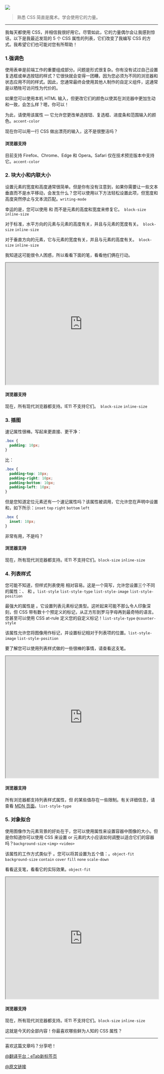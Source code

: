 ![](https://img11.360buyimg.com/ddimg/jfs/t1/247775/8/1392/148219/658ff92cF25cc6d0b/6d6930778e16d2ca.jpg)

> 熟悉 CSS 简直是魔术。学会使用它的力量。

---

我每天都使用 CSS，并相信我很好用它。尽管如此，它的力量偶尔会让我感到惊讶。以下是我最近发现的 5 个 CSS 属性的列表，它们改变了我编写 CSS 的方式。我希望它们也可能对您有所帮助！

### 1.强调色

使用表单是前端工作的重要组成部分。问题是形式很复杂。你有没有试过自己设置复选框或单选按钮的样式？它很快就会变得一团糟，因为您必须为不同的浏览器和状态应用不同的样式。因此，您通常最终会使用其他人制作的自定义组件，这通常是以牺牲可访问性为代价的。

如果您可以使用本机 HTML 输入，但更改它们的颜色以使其在浏览器中更加生动和一致，会怎么样？嗯，你可以！

为此，请使用该属性 — 它允许您更改单选按钮、复选框、进度条和范围输入的颜色。`accent-color`

现在你可以用一行 CSS 做出漂亮的输入，这不是很整洁吗？

#### 浏览器支持

目前支持 Firefox、Chrome、Edge 和 Opera。Safari 仅在技术预览版本中支持它。`accent-color`

### 2\. 块大小和内联大小

设置元素的宽度和高度通常很简单。但是你有没有注意到，如果你需要让一些文本垂直而不是水平移动，会发生什么？您可以使用以下方法轻松设置此项，但宽度和高度突然停止与文本流匹配。`writing-mode`

幸运的是，您可以使用 和 而不是元素的高度和宽度来修复它。` block-size` `inline-size `

对于标准，水平方向的元素与元素的高度有关，并且与元素的宽度有关。` block-size` `inline-size `

对于垂直方向的元素，它与元素的宽度有关，并且与元素的高度有关。` block-size` `inline-size `

我知道这可能很令人困惑，所以看看下面的笔，看看他们俩在行动。

<iframe style="width:100%;height:400px" src="https://codepen.io/sadamiak/pen/poWOrYv"></iframe>

#### 浏览器支持

现在，所有现代浏览器都支持。IE11 不支持它们。` block-size` `inline-size `

### 3\. 插图

速记属性很棒。写起来更直接、更干净：

```css
.box {
  padding: 10px;
}
```

比：

```css
.box {
  padding-top: 10px;
  padding-right: 10px;
  padding-bottom: 10px;
  padding-left: 10px;
}
```

但是您知道定位元素还有一个速记属性吗？该属性被调用，它允许您在声明中设置 和，如下所示：`inset` `top` `right` `bottom` `left`

```css
.box {
  inset: 10px;
}
```

非常有用，不是吗？

#### 浏览器支持

现在，所有现代浏览器都支持。IE11 不支持它们。`block-size` `inline-size `

### 4\. 列表样式

您可能不知道，但样式列表使用 相对容易。这是一个简写，允许您设置三个不同的属性：、 和 。`list-style` `list-style-type` `list-style-image` `list-style-position`

最强大的属性是 。它设置列表元素标记类型。这听起来可能不那么令人印象深刻，但 CSS 带有数十个预定义的标记，从正方形到罗马字母再到最奇特的语言。您甚至可以使用 CSS at-rule 定义您的自定义标记！`list-style-type` `@counter-style`

该属性允许您将图像用作标记，并设置标记相对于列表项的位置。`list-style-image` `list-style-position`

要了解您可以使用列表样式做的一些很棒的事情，请查看这支笔。

<iframe style="width:100%;height:400px" src="https://codepen.io/sadamiak/pen/RwLYLPe"></iframe>

#### 浏览器支持

所有浏览器都支持列表样式属性，但 的某些值存在一些限制。有关详细信息，请查看 [MDN 页面](https://developer.mozilla.org/en-US/docs/Web/CSS/list-style-type)。`list-style-type`

### 5\. 对象拟合

使用图像作为元素背景的好处在于，您可以使用属性来设置容器中图像的大小。但是你知道你可以使用 CSS 来设置 or 元素的大小应该如何调整以适合它们的容器吗？`background-size` `<img>` `<video>`

该属性的工作方式类似于 。您可以将其设置为五个值：。`object-fit` `background-size` `contain` `cover` `fill` `none` `scale-down`

看看这支笔，看看它的实际效果。`object-fit`

<iframe style="width:100%;height:400px" src="https://codepen.io/sadamiak/pen/wvrEryB"></iframe>

#### 浏览器支持

现在，所有现代浏览器都支持。IE11 不支持它们。`block-size` `inline-size`

这就是今天的全部内容！你最喜欢哪些鲜为人知的 CSS 属性？

---

喜欢这篇文章吗？分享吧！

[@翻译平台：eTab新标签页](https://etab.store/)

[@原文链接](https://hype4.academy/articles/coding/5-css-properties-you-should-start-using-right-now)

